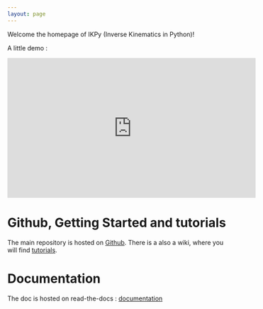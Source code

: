 ```yaml
---
layout: page
---
```


Welcome the homepage of IKPy (Inverse Kinematics in Python)!

A little demo :
<iframe width="560" height="315" src="https://www.youtube.com/embed/H0ysr5qSbis" frameborder="0" allowfullscreen></iframe>


# Github, Getting Started and tutorials
The main repository is hosted on [Github](https://github.com/Phylliade/ikpy).
There is a also a wiki, where you will find [tutorials](https://github.com/Phylliade/ikpy/wiki).

# Documentation
The doc is hosted on read-the-docs : 
[documentation](http://ikpy.readthedocs.io/en/latest/)
